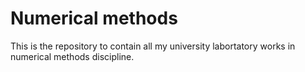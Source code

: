 # Numerical methods

This is the repository to contain all my university labortatory works in
numerical methods discipline.
